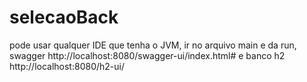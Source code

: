 # selecaoBack

pode usar qualquer IDE que tenha o JVM, ir no arquivo main e da run, 
swagger http://localhost:8080/swagger-ui/index.html#
e banco h2 http://localhost:8080/h2-ui/
